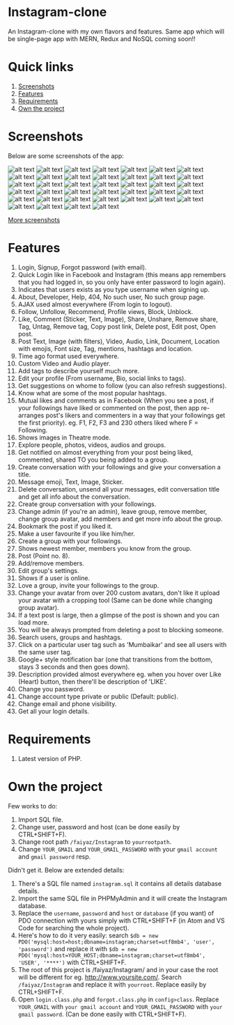 # Instagram-clone
An Instagram-clone with my own flavors and features. Same app which will be single-page app with MERN, Redux and NoSQL coming soon!!

# Quick links
1. [Screenshots](#screenshots)
2. [Features](#features)
3. [Requirements](#requirements)
4. [Own the project](#own-the-project)

# Screenshots
Below are some screenshots of the app:

![alt text](https://github.com/yTakkar/Instagram-clone/blob/master/screenshots/Snap%202017-05-26%20at%2023.29.09.png)
![alt text](https://github.com/yTakkar/Instagram-clone/blob/master/screenshots/Snap%202017-05-23%20at%2000.15.48.png)
![alt text](https://github.com/yTakkar/Instagram-clone/blob/master/screenshots/Snap%202017-05-23%20at%2000.15.08.png)
![alt text](https://github.com/yTakkar/Instagram-clone/blob/master/screenshots/Snap%202017-05-23%20at%2000.13.55.png)
![alt text](https://github.com/yTakkar/Instagram-clone/blob/master/screenshots/Snap%202017-05-23%20at%2000.17.01.png)
![alt text](https://github.com/yTakkar/Instagram-clone/blob/master/screenshots/Snap%202017-05-23%20at%2000.17.47.png)
![alt text](https://github.com/yTakkar/Instagram-clone/blob/master/screenshots/Snap%202017-05-23%20at%2000.18.01.png)
![alt text](https://github.com/yTakkar/Instagram-clone/blob/master/screenshots/Snap%202017-05-23%20at%2000.18.35.png)
![alt text](https://github.com/yTakkar/Instagram-clone/blob/master/screenshots/Snap%202017-05-23%20at%2000.18.44.png)
![alt text](https://github.com/yTakkar/Instagram-clone/blob/master/screenshots/Snap%202017-05-23%20at%2000.21.18.png)
![alt text](https://github.com/yTakkar/Instagram-clone/blob/master/screenshots/Snap%202017-05-23%20at%2000.22.51.png)
![alt text](https://github.com/yTakkar/Instagram-clone/blob/master/screenshots/Snap%202017-05-23%20at%2000.23.04.png)
![alt text](https://github.com/yTakkar/Instagram-clone/blob/master/screenshots/Snap%202017-05-23%20at%2000.24.19.png)
![alt text](https://github.com/yTakkar/Instagram-clone/blob/master/screenshots/Snap%202017-05-23%20at%2000.24.49.png)
![alt text](https://github.com/yTakkar/Instagram-clone/blob/master/screenshots/Snap%202017-05-23%20at%2000.25.16.png)
![alt text](https://github.com/yTakkar/Instagram-clone/blob/master/screenshots/Snap%202017-05-23%20at%2000.25.36.png)
![alt text](https://github.com/yTakkar/Instagram-clone/blob/master/screenshots/Snap%202017-05-23%20at%2000.26.56.png)
![alt text](https://github.com/yTakkar/Instagram-clone/blob/master/screenshots/Snap%202017-05-23%20at%2000.28.22.png)
![alt text](https://github.com/yTakkar/Instagram-clone/blob/master/screenshots/Snap%202017-05-23%20at%2000.29.05.png)
![alt text](https://github.com/yTakkar/Instagram-clone/blob/master/screenshots/Snap%202017-05-23%20at%2000.29.15.png)
![alt text](https://github.com/yTakkar/Instagram-clone/blob/master/screenshots/Snap%202017-05-23%20at%2000.21.36.png)
![alt text](https://github.com/yTakkar/Instagram-clone/blob/master/screenshots/Snap%202017-05-23%20at%2000.29.37.png)
![alt text](https://github.com/yTakkar/Instagram-clone/blob/master/screenshots/Snap%202017-05-23%20at%2000.40.15.png)
![alt text](https://github.com/yTakkar/Instagram-clone/blob/master/screenshots/Snap%202017-05-23%20at%2000.40.51.png)
![alt text](https://github.com/yTakkar/Instagram-clone/blob/master/screenshots/Snap%202017-05-23%20at%2000.41.04.png)
![alt text](https://github.com/yTakkar/Instagram-clone/blob/master/screenshots/Snap%202017-05-23%20at%2000.41.19.png)
![alt text](https://github.com/yTakkar/Instagram-clone/blob/master/screenshots/Snap%202017-05-23%20at%2000.53.13.png)
![alt text](https://github.com/yTakkar/Instagram-clone/blob/master/screenshots/Snap%202017-05-23%20at%2000.53.25.png)
![alt text](https://github.com/yTakkar/Instagram-clone/blob/master/screenshots/Snap%202017-05-23%20at%2000.53.48.png)
![alt text](https://github.com/yTakkar/Instagram-clone/blob/master/screenshots/Snap%202017-05-23%20at%2001.07.30.png)
![alt text](https://github.com/yTakkar/Instagram-clone/blob/master/screenshots/Snap%202017-05-23%20at%2001.07.43.png)
![alt text](https://github.com/yTakkar/Instagram-clone/blob/master/screenshots/Snap%202017-05-23%20at%2001.08.17.png)
![alt text](https://github.com/yTakkar/Instagram-clone/blob/master/screenshots/Snap%202017-05-23%20at%2001.08.55.png)
![alt text](https://github.com/yTakkar/Instagram-clone/blob/master/screenshots/Snap%202017-05-23%20at%2001.09.30.png)
![alt text](https://github.com/yTakkar/Instagram-clone/blob/master/screenshots/Snap%202017-05-23%20at%2001.23.35.png)
![alt text](https://github.com/yTakkar/Instagram-clone/blob/master/screenshots/Snap%202017-05-26%20at%2023.04.45.png)
![alt text](https://github.com/yTakkar/Instagram-clone/blob/master/screenshots/Snap%202017-05-26%20at%2023.18.34.png)
![alt text](https://github.com/yTakkar/Instagram-clone/blob/master/screenshots/Snap%202017-05-26%20at%2023.19.28.png)
![alt text](https://github.com/yTakkar/Instagram-clone/blob/master/screenshots/Snap%202017-05-26%20at%2023.27.33.png)

[More screenshots](https://www.dropbox.com/sh/7yysaawc7fn4ls0/AAAebtBOyYk-hiLXBjHxTz-da?dl=0 "More screenshots")

# Features
1. Login, Signup, Forgot password (with email).
2. Quick Login like in Facebook and Instagram (this means app remembers that you had logged in, so you only have enter password to login again).
3. Indicates that users exists as you type username when signing up.
4. About, Developer, Help, 404, No such user, No such group page.
5. AJAX used almost everywhere (From login to logout).
6. Follow, Unfollow, Recommend, Profile views, Block, Unblock.
7. Like, Comment (Sticker, Text, Image), Share, Unshare, Remove share, Tag, Untag, Remove tag, Copy post link, Delete post, Edit post, Open post.
8. Post Text, Image (with filters), Video, Audio, Link, Document, Location with emojis, Font size, Tag, mentions, hashtags and location.
9. Time ago format used everywhere.
10. Custom Video and Audio player.
11. Add tags to describe yourself much more.
12. Edit your profile (From username, Bio, social links to tags).
13. Get suggestions on whome to follow (you can also refresh suggestions).
14. Know what are some of the most popular hashtags.
15. Mutual likes and comments as in Facebook (When you see a post, if your followings have liked or commented on the post, then app re-arranges post's likers and commenters in a way that your followings get the first priority).
eg. F1, F2, F3 and 230 others liked where F = Following.
16. Shows images in Theatre mode.
17. Explore people, photos, videos, audios and groups.
18. Get notified on almost everything from your post being liked, commented, shared TO you being added to a group.
19. Create conversation with your followings and give your conversation a title.
20. Message emoji, Text, Image, Sticker.
21. Delete conversation, unsend all your messages, edit conversation title and get all info about the conversation.
22. Create group conversation with your followings.
23. Change admin (if you're an admin), leave group, remove member, change group avatar, add members and get more info about the group.
24. Bookmark the post if you liked it.
25. Make a user favourite if you like him/her.
26. Create a group with your followings.
27. Shows newest member, members you know from the group.
28. Post (Point no. 8).
29. Add/remove members.
30. Edit group's settings.
31. Shows if a user is online.
32. Love a group, invite your followings to the group.
33. Change your avatar from over 200 custom avatars, don't like it upload your avatar with a cropping tool (Same can be done while changing group avatar).
34. If a text post is large, then a glimpse of the post is shown and you can load more.
35. You will be always prompted from deleting a post to blocking someone.
36. Search users, groups and hashtags.
37. Click on a particular user tag such as 'Mumbaikar' and see all users with the same user tag.
38. Google+ style notification bar (one that transitions from the bottom, stays 3 seconds and then goes down).
39. Description provided almost everywhere eg. when you hover over Like (Heart) button, then there'll be description of 'LIKE'.
40. Change you password.
41. Change account type private or public (Default: public).
42. Change email and phone visibility.
43. Get all your login details.

# Requirements
1. Latest version of PHP.

# Own the project
Few works to do:
  1. Import SQL file.          
  2. Change user, password and host (can be done easily by CTRL+SHIFT+F).
  3. Change root path `/faiyaz/Instagram` to `yourrootpath`.
  4. Change `YOUR_GMAIL` and `YOUR_GMAIL_PASSWORD` with your `gmail account` and `gmail password` resp.

Didn't get it. Below are extended details:

1. There's a SQL file named `instagram.sql` it contains all details database details.
2. Import the same SQL file in PHPMyAdmin and it will create the Instagram database.
3. Replace the `username`, `password` and `host` or `database` (if you want) of PDO connection with yours simply with CTRL+SHIFT+F (in Atom and VS Code for searching the whole project).
4. Here's how to do it very easily: search `$db = new PDO('mysql:host=host;dbname=instagram;charset=utf8mb4', 'user', 'password')` and replace it with `$db = new PDO('mysql:host=YOUR_HOST;dbname=instagram;charset=utf8mb4', 'USER', '****')` with CTRL+SHIFT+F.
5. The root of this project is /faiyaz/Instagram/ and in your case the root will be different for eg. http://www.yoursite.com/. Search `/faiyaz/Instagram` and replace it with `yourroot`. Replace easily by CTRL+SHIFT+F.
6. Open `login.class.php` and `forgot.class.php` in `config>class`. Replace `YOUR_GMAIL` with `your gmail account` and `YOUR_GMAIL_PASSWORD` with `your gmail password`. (Can be done easily with CTRL+SHIFT+F).

